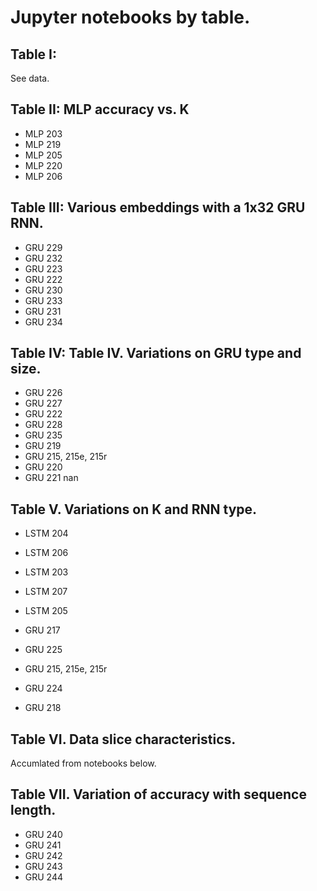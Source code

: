 # Jupyter notebooks by table.

## Table I:
See data.

## Table II: MLP accuracy vs. K
* MLP 203
* MLP 219
* MLP 205
* MLP 220
* MLP 206

## Table III: Various embeddings with a 1x32 GRU RNN.

* GRU 229
* GRU 232
* GRU 223
* GRU 222
* GRU 230
* GRU 233
* GRU 231
* GRU 234

## Table IV: Table IV. Variations on GRU type and size.

* GRU 226
* GRU 227
* GRU 222
* GRU 228
* GRU 235
* GRU 219
* GRU 215, 215e, 215r
* GRU 220
* GRU 221 nan

## Table V. Variations on K and RNN type.

* LSTM 204
* LSTM 206
* LSTM 203
* LSTM 207
* LSTM 205

* GRU 217
* GRU 225
* GRU 215, 215e, 215r
* GRU 224
* GRU 218

## Table VI. Data slice characteristics.
Accumlated from notebooks below.

## Table VII. Variation of accuracy with sequence length.
* GRU 240
* GRU 241
* GRU 242
* GRU 243
* GRU 244

